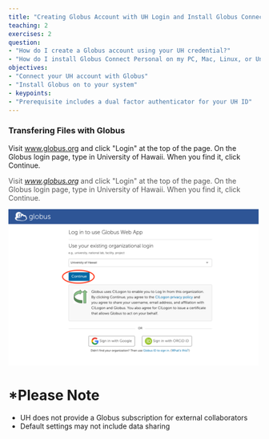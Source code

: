```yaml
---
title: "Creating Globus Account with UH Login and Install Globus Connect Personal Installation"
teaching: 2
exercises: 2
question:
- "How do I create a Globus account using your UH credential?"
- "How do I install Globus Connect Personal on my PC, Mac, Linux, or Unix?"
objectives:
- "Connect your UH account with Globus"
- "Install Globus on to your system"
- keypoints:
- "Prerequisite includes a dual factor authenticator for your UH ID"
---
```

### Transfering Files with Globus

Visit www.globus.org and click "Login" at the top of the page. On the Globus login page, type in University of Hawaii. When you find it, click Continue.

<span style="color:#595959">Visit</span>  <span style="color:#595959"> _[www\.globus\.org](https://www.globus.org/)_ </span>  <span style="color:#595959">and click "Login" at the top of the page\. On the Globus login page\, type in University of Hawaii\. When you find it\, click Continue\.</span>

<img src="../assets/img/globus_rclone/globus_and_rclone5.png" width=500px />

# *Please Note
- UH does not provide a Globus subscription for external collaborators 
- Default settings may not include data sharing
